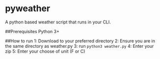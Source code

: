 # pyweather
A python based weather script that runs in your CLI.

##Prerequisites
Python 3+

##How to run
1: Download to your preferred directory
2: Ensure you are in the same directory as weather.py
3: run `python3 weather.py`
4: Enter your zip
5: Enter your choose of unit (F or C)
